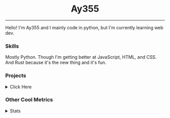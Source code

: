 <h1 align="center"><b>Ay355</b></h1>

---

Hello! I'm Ay355 and I mainly code in python, but I'm currently learning web dev.


### Skills

Mostly Python. Though I'm getting better at JavaScript, HTML, and CSS. And Rust because it's the new thing and it's fun.


### Projects

<details>
 <summary>Click Here</summary>
<br>

 This is probably out of date

[Standle](https://discord.com/oauth2/authorize?client_id=810345494223781899&scope=bot&permissions=8)
 - A multipurpose discord bot for your discord server. Has useful and fun commands for you to mess around with. Made with [discord.py](https://www.github.com/Rapptz/discord.py).

[RoboAy355](https://github.com/Ay-355/RoboAy355)
 - A personal discord bot that I use for random things.

[Asyncdictionary](https://github.com/Ay-355/asyncdictionary)
 - An async wrapper for the freedictionaryAPI. See the README for more info.

 
That's pretty much it, other stuff is closed-source.
 
</details>


### Other Cool Metrics


<details>
<summary>Stats</summary>
<br>
 
<a href="https://github.com/Ay-355">
 <img align="center" src="https://github-readme-stats.vercel.app/api?username=Ay-355&theme=tokyonight&show_icons=true&count_private=true&hide_border=true" />
</a><a href="https://github.com/Ay-355">
  <img align="center" src="https://github-readme-stats.vercel.app/api/top-langs/?username=Ay-355&hide=toml,yaml,cmake&layout=compact&langs_count=8&theme=tokyonight&hide_border=true" />
</a>

 
&nbsp; <!-- Space character to put some space between the different stat types. -->

 
<!--START_SECTION:waka-->
**🐱 My Github Data** 

> 🏆 513 Contributions in the Year 2021
 > 
> 📦 1.3 kB Used in Github's Storage 
 > 
> 🚫 Not Opted to Hire
 > 
> 📜 13 Public Repositories 
 > 
> 🔑 4 Private Repositories  
 > 
**I'm an Early 🐤** 

```text
🌞 Morning    16 commits     █░░░░░░░░░░░░░░░░░░░░░░░░   6.15% 
🌆 Daytime    123 commits    ███████████░░░░░░░░░░░░░░   47.31% 
🌃 Evening    117 commits    ███████████░░░░░░░░░░░░░░   45.0% 
🌙 Night      4 commits      ░░░░░░░░░░░░░░░░░░░░░░░░░   1.54%

```
📅 **I'm Most Productive on Thursday** 

```text
Monday       42 commits     ████░░░░░░░░░░░░░░░░░░░░░   16.15% 
Tuesday      31 commits     ███░░░░░░░░░░░░░░░░░░░░░░   11.92% 
Wednesday    21 commits     ██░░░░░░░░░░░░░░░░░░░░░░░   8.08% 
Thursday     47 commits     ████░░░░░░░░░░░░░░░░░░░░░   18.08% 
Friday       46 commits     ████░░░░░░░░░░░░░░░░░░░░░   17.69% 
Saturday     46 commits     ████░░░░░░░░░░░░░░░░░░░░░   17.69% 
Sunday       27 commits     ██░░░░░░░░░░░░░░░░░░░░░░░   10.38%

```


📊 **This Week I Spent My Time On** 

```text
💬 Programming Languages: 
Python                   1 hr 50 mins        ████████░░░░░░░░░░░░░░░░░   35.44% 
VimL                     1 hr 38 mins        ████████░░░░░░░░░░░░░░░░░   31.79% 
Markdown                 52 mins             ████░░░░░░░░░░░░░░░░░░░░░   16.84% 
YAML                     26 mins             ██░░░░░░░░░░░░░░░░░░░░░░░   8.6% 
PowerShell               6 mins              ░░░░░░░░░░░░░░░░░░░░░░░░░   2.04%

🔥 Editors: 
Vim                      2 hrs 40 mins       ████████████░░░░░░░░░░░░░   49.29% 
VS Code                  2 hrs 34 mins       ███████████░░░░░░░░░░░░░░   47.48% 
Notepad++                10 mins             ░░░░░░░░░░░░░░░░░░░░░░░░░   3.23%

🐱‍💻 Projects: 
Unknown Project          2 hrs 9 mins        ██████████░░░░░░░░░░░░░░░   41.53% 
bot                      1 hr 38 mins        ████████░░░░░░░░░░░░░░░░░   31.6% 
learnxinyminutes-docs    56 mins             ████░░░░░░░░░░░░░░░░░░░░░   18.15% 
standle-bot              14 mins             █░░░░░░░░░░░░░░░░░░░░░░░░   4.7% 
RoboAy355                4 mins              ░░░░░░░░░░░░░░░░░░░░░░░░░   1.52%

💻 Operating System: 
Windows                  5 hrs 26 mins       █████████████████████████   100.0%

```

**I Mostly Code in Python** 

```text
Python                   7 repos             ███████████████████░░░░░░   77.78% 
HTML                     1 repo              ██░░░░░░░░░░░░░░░░░░░░░░░   11.11% 
C++                      1 repo              ██░░░░░░░░░░░░░░░░░░░░░░░   11.11%

```



 Last Updated on 13/09/2021
<!--END_SECTION:waka-->
</details>
